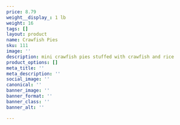 ```yaml
---
price: 8.79
weight__display_: 1 lb
weight: 16
tags: []
layout: product
name: Crawfish Pies
sku: 111
image: ''
description: mini crawfish pies stuffed with crawfish and rice
product_options: []
meta_title: ''
meta_description: ''
social_image: ''
canonical: ''
banner_image: ''
banner_format: ''
banner_class: ''
banner_alt: ''

---
```

